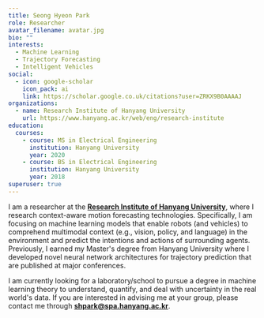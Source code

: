 ```yaml
---
title: Seong Hyeon Park
role: Researcher
avatar_filename: avatar.jpg
bio: ""
interests:
  - Machine Learning
  - Trajectory Forecasting
  - Intelligent Vehicles
social:
  - icon: google-scholar
    icon_pack: ai
    link: https://scholar.google.co.uk/citations?user=ZRKX9B0AAAAJ
organizations:
  - name: Research Institute of Hanyang University
    url: https://www.hanyang.ac.kr/web/eng/research-institute
education:
  courses:
    - course: MS in Electrical Engineering
      institution: Hanyang University
      year: 2020
    - course: BS in Electrical Engineering
      institution: Hanyang University
      year: 2018
superuser: true
---
```

I am a researcher at the **[Research Institute of Hanyang University](https://www.hanyang.ac.kr/web/eng/research-institute)**, where I research context-aware motion forecasting technologies. Specifically, I am focusing on machine learning models that enable robots (and vehicles) to comprehend multimodal context (e.g., vision, policy, and language) in the environment and predict the intentions and actions of surrounding agents. Previously, I earned my Master's degree from Hanyang University where I developed novel neural network architectures for trajectory prediction that are published at major conferences.

I am currently looking for a laboratory/school to pursue a degree in machine learning theory to understand, quantify, and deal with uncertainty in the real world's data. If you are interested in advising me at your group, please contact me through **[shpark@spa.hanyang.ac.kr](mailto://shpark@spa.hanyang.ac.kr)**.